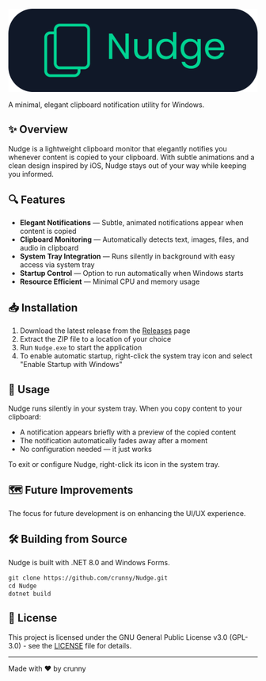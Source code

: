 <p align="center">
  <img src="Nudge/Assets/NudgeBanner.png" width="600" alt="Nudge Banner">
</p>

A minimal, elegant clipboard notification utility for Windows.

## ✨ Overview

Nudge is a lightweight clipboard monitor that elegantly notifies you whenever content is copied to your clipboard. With subtle animations and a clean design inspired by iOS, Nudge stays out of your way while keeping you informed.

## 🔍 Features

- **Elegant Notifications** — Subtle, animated notifications appear when content is copied
- **Clipboard Monitoring** — Automatically detects text, images, files, and audio in clipboard
- **System Tray Integration** — Runs silently in background with easy access via system tray
- **Startup Control** — Option to run automatically when Windows starts
- **Resource Efficient** — Minimal CPU and memory usage

## 📥 Installation

1. Download the latest release from the [Releases](https://github.com/crunny/Nudge/releases) page
2. Extract the ZIP file to a location of your choice
3. Run `Nudge.exe` to start the application
4. To enable automatic startup, right-click the system tray icon and select "Enable Startup with Windows"

## 🚀 Usage

Nudge runs silently in your system tray. When you copy content to your clipboard:

- A notification appears briefly with a preview of the copied content
- The notification automatically fades away after a moment
- No configuration needed — it just works

To exit or configure Nudge, right-click its icon in the system tray.

## 🗺️ Future Improvements

The focus for future development is on enhancing the UI/UX experience.

## 🛠️ Building from Source

Nudge is built with .NET 8.0 and Windows Forms.

```
git clone https://github.com/crunny/Nudge.git
cd Nudge
dotnet build
```

## 📄 License

This project is licensed under the GNU General Public License v3.0 (GPL-3.0) - see the [LICENSE](LICENSE.md) file for details.

---

Made with ❤️ by crunny

